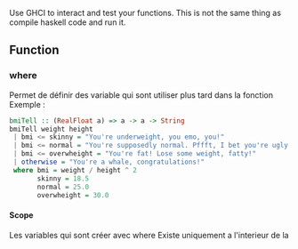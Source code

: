 Use GHCI to interact and test your functions.
This is not the same thing as compile haskell code and run it.
## Function


### where
Permet de définir  des variable qui sont utiliser plus tard dans la fonction
Exemple :
```haskell
bmiTell :: (RealFloat a) => a -> a -> String
bmiTell weight height
 | bmi <= skinny = "You're underweight, you emo, you!"
 | bmi <= normal = "You're supposedly normal. Pffft, I bet you're ugly!"
 | bmi <= overwheight = "You're fat! Lose some weight, fatty!"
 | otherwise = "You're a whale, congratulations!"
 where bmi = weight / height ^ 2
	   skinny = 18.5
	   normal = 25.0
	   overwheight = 30.0
```
#### Scope
Les variables qui sont créer avec where Existe uniquement a l'interieur de la 
